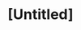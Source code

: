 ---
pid: llg24
title: "[Untitled]"
location_transcription: Germantown / Chelten in Germantown     intersection with [ABCD]
  and [VILLA]
coordinates: "[-75.175044547054, 40.035837602373]"
zipcode: '19118'
gen_neighborhood: Northwest Philadelphia
neighborhood: Chestnut Hill
outside_phl: 
age: '16'
age_range: 13-19
instagram: 
image_file_name: llg_24.jpg
proposal_transcription: |-
  Walgreens

  A BIG TIE @
  G-Town / CHELTEN

  Stripes of tie have names of monumental people
topic: Business,Uplifting
topic_summary: 0, 0, 0
type: Sculpture Statue
keywords_other: tie, list of names, Germantown, Chelten
credit: Wils McQuilian
image_labels: 
twitter: 
facebook: 
permalink: "/monuments/llg24/"
layout: item-page
---